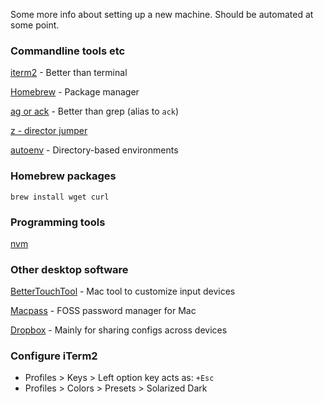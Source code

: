 Some more info about setting up a new machine. Should be automated at some point.


### Commandline tools etc

[iterm2](https://www.iterm2.com/) - Better than terminal

[Homebrew](https://brew.sh/) - Package manager

[ag or ack](https://github.com/ggreer/the_silver_searcher#macos) - Better than grep (alias to `ack`)

[z - director jumper](https://github.com/rupa/z)

[autoenv](https://github.com/inishchith/autoenv) - Directory-based environments

### Homebrew packages

`brew install wget curl`


### Programming tools

[nvm](https://github.com/nvm-sh/nvm#install--update-script)

### Other desktop software

[BetterTouchTool](https://www.folivora.ai/) - Mac tool to customize input devices

[Macpass](https://macpassapp.org/) - FOSS password manager for Mac

[Dropbox](https://www.dropbox.com/install) - Mainly for sharing configs across devices

### Configure iTerm2

- Profiles > Keys > Left option key acts as: `+Esc`
- Profiles > Colors > Presets > Solarized Dark
